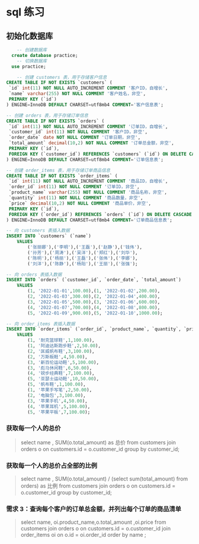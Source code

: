 # sql 练习

## 初始化数据库
```SQL
    -- 创建数据库
  create database practice;
    -- 切换数据库
  use practice;

    -- 创建 customers 表，用于存储客户信息
CREATE TABLE IF NOT EXISTS `customers` (
 `id` int(11) NOT NULL AUTO_INCREMENT COMMENT '客户ID，自增长',
 `name` varchar(255) NOT NULL COMMENT '客户姓名，非空',
 PRIMARY KEY (`id`)
) ENGINE=InnoDB DEFAULT CHARSET=utf8mb4 COMMENT='客户信息表';

-- 创建 orders 表，用于存储订单信息
CREATE TABLE IF NOT EXISTS `orders` (
 `id` int(11) NOT NULL AUTO_INCREMENT COMMENT '订单ID，自增长',
 `customer_id` int(11) NOT NULL COMMENT '客户ID，非空',
 `order_date` date NOT NULL COMMENT '订单日期，非空',
 `total_amount` decimal(10,2) NOT NULL COMMENT '订单总金额，非空',
 PRIMARY KEY (`id`),
 FOREIGN KEY (`customer_id`) REFERENCES `customers` (`id`) ON DELETE CASCADE ON UPDATE CASCADE
) ENGINE=InnoDB DEFAULT CHARSET=utf8mb4 COMMENT='订单信息表';

-- 创建 order_items 表，用于存储订单商品信息
CREATE TABLE IF NOT EXISTS `order_items` (
 `id` int(11) NOT NULL AUTO_INCREMENT COMMENT '商品ID，自增长',
 `order_id` int(11) NOT NULL COMMENT '订单ID，非空',
 `product_name` varchar(255) NOT NULL COMMENT '商品名称，非空',
 `quantity` int(11) NOT NULL COMMENT '商品数量，非空',
 `price` decimal(10,2) NOT NULL COMMENT '商品单价，非空',
 PRIMARY KEY (`id`),
 FOREIGN KEY (`order_id`) REFERENCES `orders` (`id`) ON DELETE CASCADE ON UPDATE CASCADE
) ENGINE=InnoDB DEFAULT CHARSET=utf8mb4 COMMENT='订单商品信息表';

-- 向 customers 表插入数据
INSERT INTO `customers` (`name`)
    VALUES
        ('张丽娜'),('李明'),('王磊'),('赵静'),('钱伟'),
        ('孙芳'),('周涛'),('吴洋'),('郑红'),('刘华'),
        ('陈明'),('杨丽'),('王磊'),('张伟'),('李娜'),
        ('刘洋'),('陈静'),('杨阳'),('王丽'),('张强');

-- 向 orders 表插入数据
INSERT INTO `orders` (`customer_id`, `order_date`, `total_amount`)
    VALUES
        (1, '2022-01-01',100.00),(1, '2022-01-02',200.00),
        (2, '2022-01-03',300.00),(2, '2022-01-04',400.00),
        (3, '2022-01-05',500.00),(3, '2022-01-06',600.00),
        (4, '2022-01-07',700.00),(4, '2022-01-08',800.00),
        (5, '2022-01-09',900.00),(5, '2022-01-10',1000.00);

-- 向 order_items 表插入数据
INSERT INTO `order_items` (`order_id`, `product_name`, `quantity`, `price`)
    VALUES
        (1, '耐克篮球鞋',1,100.00),
        (1, '阿迪达斯跑步鞋',2,50.00),
        (2, '匡威帆布鞋',3,100.00),
        (2, '万斯板鞋',4,50.00),
        (3, '新百伦运动鞋',5,100.00),
        (3, '彪马休闲鞋',6,50.00),
        (4, '锐步经典鞋',7,100.00),
        (5, '亚瑟士运动鞋',10,50.00),
        (5, '帆布鞋',1,100.00),
        (1, '苹果手写笔',2,50.00),
        (2, '电脑包',3,100.00),
        (3, '苹果手机',4,50.00),
        (4, '苹果耳机',5,100.00),
        (5, '苹果平板',7,100.00);
```
### 获取每一个人的总价
 > select  name , SUM(o.total_amount) as 总价 from customers  join orders o on customers.id = o.customer_id group by customer_id;


### 获取每一个人的总价占全部的比例
> select  name ,  SUM(o.total_amount) / (select sum(total_amount) from orders) as 比例 from customers  join orders o on customers.id = o.customer_id group by customer_id;


### 需求 3：查询每个客户的订单总金额，并列出每个订单的商品清单
> select name, oi.product_name,o.total_amount ,oi.price from customers join orders o on customers.id = o.customer_id  join order_items oi on o.id = oi.order_id order by name ;
